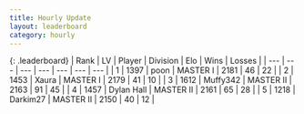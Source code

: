 ```yaml
---
title: Hourly Update
layout: leaderboard
category: hourly
---
```


{: .leaderboard}
| Rank | LV | Player | Division | Elo | Wins | Losses |
| --- | --- | --- | --- | --- | --- | --- |
| <span data-change="3">1</span> | 1397 | <span title="ID: 540690">poon</span> | MASTER I | <span data-change="21">2181</span> | <span data-change="3">46</span> | <span data-change="1">22</span> |
| <span data-change="-1">2</span> | 1453 | <span title="ID: 200908">Xaura</span> | MASTER I | <span data-change="0">2179</span> | <span data-change="0">41</span> | <span data-change="0">10</span> |
| <span data-change="-1">3</span> | 1612 | <span title="ID: 720567">Muffy342</span> | MASTER II | <span data-change="-9">2163</span> | <span data-change="1">91</span> | <span data-change="2">45</span> |
| <span data-change="-1">4</span> | 1457 | <span title="ID: 174294">Dylan Hall</span> | MASTER II | <span data-change="0">2161</span> | <span data-change="0">65</span> | <span data-change="0">28</span> |
| <span data-change="0">5</span> | 1218 | <span title="ID: 694036">Darkim27</span> | MASTER II | <span data-change="0">2150</span> | <span data-change="0">40</span> | <span data-change="0">12</span> |